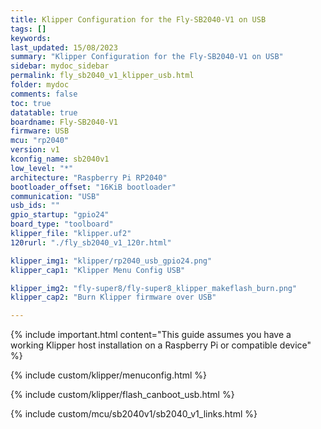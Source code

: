 ```yaml
---
title: Klipper Configuration for the Fly-SB2040-V1 on USB
tags: []
keywords: 
last_updated: 15/08/2023
summary: "Klipper Configuration for the Fly-SB2040-V1 on USB"
sidebar: mydoc_sidebar
permalink: fly_sb2040_v1_klipper_usb.html
folder: mydoc
comments: false
toc: true
datatable: true
boardname: Fly-SB2040-V1
firmware: USB
mcu: "rp2040"
version: v1
kconfig_name: sb2040v1
low_level: "*"
architecture: "Raspberry Pi RP2040"
bootloader_offset: "16KiB bootloader"
communication: "USB"
usb_ids: ""
gpio_startup: "gpio24"
board_type: "toolboard"
klipper_file: "klipper.uf2"
120rurl: "./fly_sb2040_v1_120r.html"

klipper_img1: "klipper/rp2040_usb_gpio24.png"
klipper_cap1: "Klipper Menu Config USB"

klipper_img2: "fly-super8/fly-super8_klipper_makeflash_burn.png"
klipper_cap2: "Burn Klipper firmware over USB"

---
```

{% include important.html content="This guide assumes you have a working Klipper host installation on a Raspberry Pi or compatible device" %}

{% include custom/klipper/menuconfig.html %}

{% include custom/klipper/flash_canboot_usb.html %}

{% include custom/mcu/sb2040v1/sb2040_v1_links.html %}
